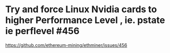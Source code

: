 # Try and force Linux Nvidia cards to higher Performance Level , ie. pstate ie perflevel #456
https://github.com/ethereum-mining/ethminer/issues/456
